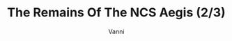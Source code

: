 ---
media: "images/rounds/round_4_2/ncs_aegis_2.png"
media_type: image
title: The Remains Of The NCS Aegis (2/3)
author: [Vanni]
desc: An expedition team discovers the remains of the <i>NCS Aegis</i>, having been worn down through exposure to the elements.
---